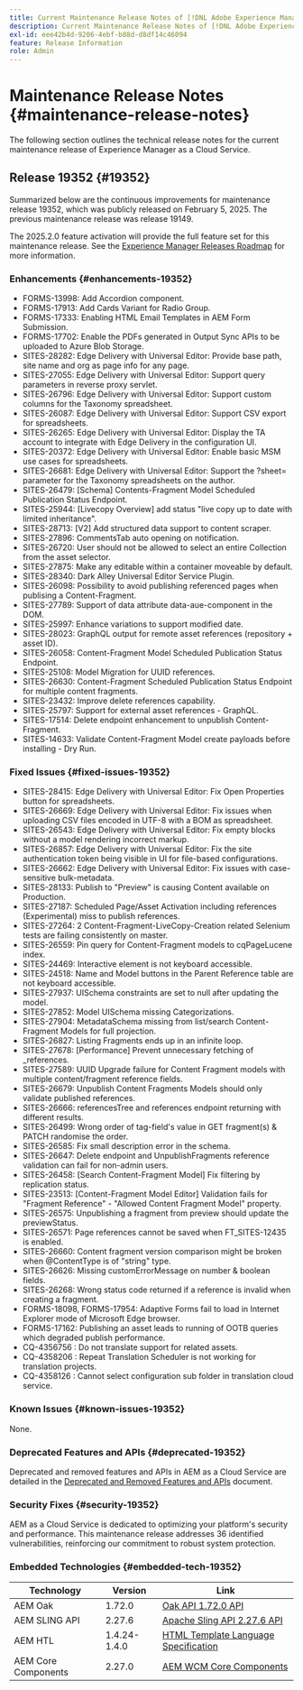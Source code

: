 ```yaml
---
title: Current Maintenance Release Notes of [!DNL Adobe Experience Manager] as a Cloud Service.
description: Current Maintenance Release Notes of [!DNL Adobe Experience Manager] as a Cloud Service.
exl-id: eee42b4d-9206-4ebf-b88d-d8df14c46094
feature: Release Information
role: Admin
---
```


# Maintenance Release Notes {#maintenance-release-notes}

The following section outlines the technical release notes for the current maintenance release of Experience Manager as a Cloud Service.

## Release 19352 {#19352}

Summarized below are the continuous improvements for maintenance release 19352, which was publicly released on February 5, 2025. The previous maintenance release was release 19149.

The 2025.2.0 feature activation will provide the full feature set for this maintenance release. See the [Experience Manager Releases Roadmap](https://experienceleague.adobe.com/en/docs/experience-manager-release-information/aem-release-updates/update-releases-roadmap) for more information.

### Enhancements {#enhancements-19352}

* FORMS-13998: Add Accordion component.
* FORMS-17913: Add Cards Variant for Radio Group.
* FORMS-17333: Enabling HTML Email Templates in AEM Form Submission.
* FORMS-17702: Enable the PDFs generated in Output Sync APIs to be uploaded to Azure Blob Storage.
* SITES-28282: Edge Delivery with Universal Editor: Provide base path, site name and org as page info for any page.
* SITES-27055: Edge Delivery with Universal Editor: Support query parameters in reverse proxy servlet.
* SITES-26796: Edge Delivery with Universal Editor: Support custom columns for the Taxonomy spreadsheet.
* SITES-26087: Edge Delivery with Universal Editor: Support CSV export for spreadsheets.
* SITES-26265: Edge Delivery with Universal Editor: Display the TA account to integrate with Edge Delivery in the configuration UI.
* SITES-20372: Edge Delivery with Universal Editor: Enable basic MSM use cases for spreadsheets.
* SITES-26681: Edge Delivery with Universal Editor: Support the ?sheet= parameter for the Taxonomy spreadsheets on the author.
* SITES-26479: [Schema] Contents-Fragment Model Scheduled Publication Status Endpoint.
* SITES-25944: [Livecopy Overview] add status "live copy up to date with limited inheritance".
* SITES-28713: [V2] Add structured data support to content scraper.
* SITES-27896: CommentsTab auto opening on notification.
* SITES-26720: User should not be allowed to select an entire Collection from the asset selector.
* SITES-27875: Make any editable within a container moveable by default.
* SITES-28340: Dark Alley Universal Editor Service Plugin.
* SITES-26098: Possibility to avoid publishing referenced pages when publising a Content-Fragment.
* SITES-27789: Support of data attribute data-aue-component in the DOM.
* SITES-25997: Enhance variations to support modified date.
* SITES-28023: GraphQL output for remote asset references (repository + asset ID).
* SITES-26058: Content-Fragment Model Scheduled Publication Status Endpoint.
* SITES-25108: Model Migration for UUID references.
* SITES-26630: Content-Fragment Scheduled Publication Status Endpoint for multiple content fragments.
* SITES-23432: Improve delete references capability.
* SITES-25797: Support for external asset references - GraphQL.
* SITES-17514: Delete endpoint enhancement to unpublish Content-Fragment.
* SITES-14633: Validate Content-Fragment Model create payloads before installing - Dry Run.

### Fixed Issues {#fixed-issues-19352}

* SITES-28415: Edge Delivery with Universal Editor: Fix Open Properties button for spreadsheets.
* SITES-26669: Edge Delivery with Universal Editor: Fix issues when uploading CSV files encoded in UTF-8 with a BOM as spreadsheet.
* SITES-26543: Edge Delivery with Universal Editor: Fix empty blocks without a model rendering incorrect markup.
* SITES-26857: Edge Delivery with Universal Editor: Fix the site authentication token being visible in UI for file-based configurations.
* SITES-26662: Edge Delivery with Universal Editor: Fix issues with case-sensitive bulk-metadata.
* SITES-28133: Publish to "Preview" is causing Content available on Production.
* SITES-27187: Scheduled Page/Asset Activation including references (Experimental) miss to publish references.
* SITES-27264: 2 Content-Fragment-LiveCopy-Creation related Selenium tests are failing consistently on master.
* SITES-26559: Pin query for Content-Fragment models to cqPageLucene index.
* SITES-24469: Interactive element is not keyboard accessible.
* SITES-24518: Name and Model buttons in the Parent Reference table are not keyboard accessible.
* SITES-27937: UISchema constraints are set to null after updating the model.
* SITES-27852: Model UISchema missing Categorizations.
* SITES-27904: MetadataSchema missing from list/search Content-Fragment Models for full projection.
* SITES-26827: Listing Fragments ends up in an infinite loop.
* SITES-27678: [Performance] Prevent unnecessary fetching of _references.
* SITES-27589: UUID Upgrade failure for Content Fragment models with multiple content/fragment reference fields.
* SITES-26679: Unpublish Content Fragments Models should only validate published references.
* SITES-26666: referencesTree and references endpoint returning with different results.
* SITES-26499: Wrong order of tag-field's value in GET fragment(s) & PATCH randomise the order.
* SITES-26585: Fix small description error in the schema.
* SITES-26647: Delete endpoint and UnpublishFragments reference validation can fail for non-admin users.
* SITES-26458: [Search Content-Fragment Model] Fix filtering by replication status.
* SITES-23513: [Content-Fragment Model Editor] Validation fails for "Fragment Reference" - "Allowed Content Fragment Model" property.
* SITES-26575: Unpublishing a fragment from preview should update the previewStatus.
* SITES-26571: Page references cannot be saved when FT_SITES-12435 is enabled.
* SITES-26660: Content fragment version comparison might be broken when @ContentType is of "string" type.
* SITES-26626: Missing customErrorMessage on number & boolean fields.
* SITES-26268: Wrong status code returned if a reference is invalid when creating a fragment.
* FORMS-18098, FORMS-17954: Adaptive Forms fail to load in Internet Explorer mode of Microsoft Edge browser.
* FORMS-17162: Publishing an asset leads to running of OOTB queries which degraded publish performance.
* CQ-4356756 : Do not translate support for related assets.
* CQ-4358206 : Repeat Translation Scheduler is not working for translation projects.
* CQ-4358126 : Cannot select configuration sub folder in translation cloud service.

### Known Issues {#known-issues-19352}

None.

### Deprecated Features and APIs {#deprecated-19352}

Deprecated and removed features and APIs in AEM as a Cloud Service are detailed in the [Deprecated and Removed Features and APIs](/help/release-notes/deprecated-removed-features.md) document.

### Security Fixes {#security-19352}

AEM as a Cloud Service is dedicated to optimizing your platform's security and performance. This maintenance release addresses 36 identified vulnerabilities, reinforcing our commitment to robust system protection.

### Embedded Technologies {#embedded-tech-19352}

|Technology|Version|Link|
|---|---|---|
|AEM Oak | 1.72.0|[Oak API 1.72.0 API](https://www.javadoc.io/doc/org.apache.jackrabbit/oak-api/1.72.0/index.html)| 
|AEM SLING API | 2.27.6 |[Apache Sling API 2.27.6 API](https://www.javadoc.io/doc/org.apache.sling/org.apache.sling.api/latest/index.html)|
|AEM HTL| 1.4.24-1.4.0 |[HTML Template Language Specification](https://github.com/adobe/htl-spec)|
|AEM Core Components| 2.27.0|[AEM WCM Core Components](https://github.com/adobe/aem-core-wcm-components)|
